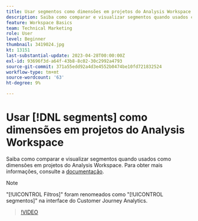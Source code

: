 ```yaml
---
title: Usar segmentos como dimensões em projetos do Analysis Workspace
description: Saiba como comparar e visualizar segmentos quando usados como dimensões em projetos do Analysis Workspace.
feature: Workspace Basics
team: Technical Marketing
role: User
level: Beginner
thumbnail: 3419024.jpg
kt: 13151
last-substantial-update: 2023-04-28T00:00:00Z
exl-id: 93696f3d-a64f-43b8-8c02-30c2992a4793
source-git-commit: 371a55edd92a4d3e4552b0474be10fd721832524
workflow-type: tm+mt
source-wordcount: '63'
ht-degree: 9%

---
```


# Usar [!DNL segments] como dimensões em projetos do Analysis Workspace

Saiba como comparar e visualizar segmentos quando usados como dimensões em projetos do Analysis Workspace. Para obter mais informações, consulte a [documentação](https://experienceleague.adobe.com/pt-br/docs/analytics-platform/using/cja-components/cja-segments/create-filters).

>[!NOTE]
>
> &quot;[!UICONTROL Filtros]&quot; foram renomeados como &quot;[!UICONTROL segmentos]&quot; na interface do Customer Journey Analytics.

>[!VIDEO](https://video.tv.adobe.com/v/3449067/?learn=on&quality=12&captions=por_br)
